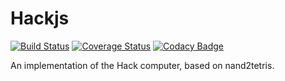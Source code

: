 # Hackjs

[![Build Status](https://travis-ci.org/dhedegaard/hackjs.svg?branch=master)](https://travis-ci.org/dhedegaard/hackjs)
[![Coverage Status](https://coveralls.io/repos/github/dhedegaard/hackjs/badge.svg?branch=master)](https://coveralls.io/github/dhedegaard/hackjs?branch=master)
[![Codacy Badge](https://api.codacy.com/project/badge/Grade/83e992aad4ef4996ab99bef8151ea539)](https://www.codacy.com/project/dhedegaard/hackjs/dashboard?utm_source=github.com&amp;utm_medium=referral&amp;utm_content=dhedegaard/hackjs&amp;utm_campaign=Badge_Grade_Dashboard)

An implementation of the Hack computer, based on nand2tetris.
